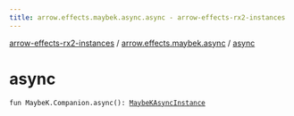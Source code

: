 ```yaml
---
title: arrow.effects.maybek.async.async - arrow-effects-rx2-instances
---
```


[arrow-effects-rx2-instances](../index.html) / [arrow.effects.maybek.async](index.html) / [async](./async.html)

# async

`fun MaybeK.Companion.async(): `[`MaybeKAsyncInstance`](../arrow.effects/-maybe-k-async-instance/index.html)